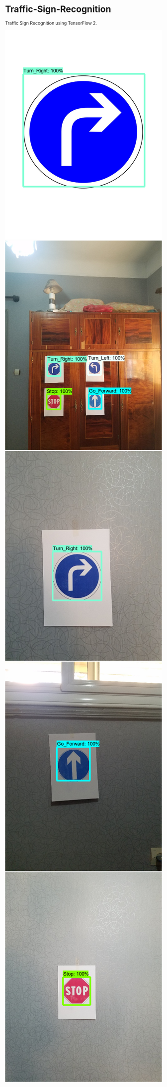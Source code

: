 # Traffic-Sign-Recognition
Traffic Sign Recognition using TensorFlow 2.

![](https://github.com/Mehdimk02/Traffic-Sign-Recognition/blob/main/Images/1.png)
![](https://github.com/Mehdimk02/Traffic-Sign-Recognition/blob/main/Images/4.png)
![](https://github.com/Mehdimk02/Traffic-Sign-Recognition/blob/main/Images/4_.png)
![](https://github.com/Mehdimk02/Traffic-Sign-Recognition/blob/main/Images/6.png)
![](https://github.com/Mehdimk02/Traffic-Sign-Recognition/blob/main/Images/7.png)


